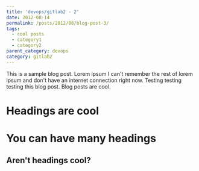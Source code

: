 ```yaml
---
title: 'devops/gitlab2 - 2'
date: 2012-08-14
permalink: /posts/2012/08/blog-post-3/
tags:
  - cool posts
  - category1
  - category2
parent_category: devops
category: gitlab2
---
```


This is a sample blog post. Lorem ipsum I can't remember the rest of lorem ipsum and don't have an internet connection right now. Testing testing testing this blog post. Blog posts are cool.

Headings are cool
======

You can have many headings
======

Aren't headings cool?
------